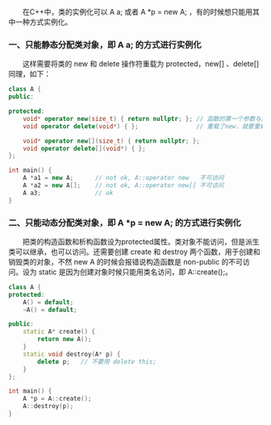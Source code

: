 &emsp;&emsp;在C++中，类的实例化可以 A a; 或者 A *p = new A; ，有的时候想只能用其中一种方式实例化。
### 一、只能静态分配类对象，即 A a; 的方式进行实例化
&emsp;&emsp;这样需要将类的 new 和 delete 操作符重载为 protected，new[] 、delete[] 同理，如下：

```cpp
class A {
public:

protected:
	void* operator new(size_t) { return nullptr; };	// 函数的第一个参数与返回值类型是固定的
	void operator delete(void*) { };				// 重载了new，就要重载delete

	void* operator new[](size_t) { return nullptr; };
	void operator delete[](void*) { };
};

int main() {
	A *a1 = new A;		// not ok, A::operator new   不可访问
	A *a2 = new A[];	// not ok, A::operator new[] 不可访问
	A a3;				// ok
}
```

### 二、只能动态分配类对象，即 A *p = new A;  的方式进行实例化
&emsp;&emsp;把类的构造函数和析构函数设为protected属性。类对象不能访问，但是派生类可以继承，也可以访问。还需要创建 create 和 destroy 两个函数，用于创建和销毁类的对象，不然 new A 的时候会报错说构造函数是 non-public 的不可访问。设为 static 是因为创建对象时候只能用类名访问，即 A::create();。

```cpp
class A {
protected:
	A() = default;
	~A() = default;

public:
	static A* create() {
		return new A();
	}
	static void destroy(A* p) {
		delete p;	// 不要用 delete this;
	}
};

int main() {
	A *p = A::create();
	A::destroy(p);
}

```
